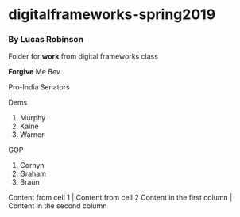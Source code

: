 # digitalframeworks-spring2019
### By Lucas Robinson

Folder for **work** from digital frameworks class

**Forgive** Me _Bev_

Pro-India Senators 

Dems 
  1. Murphy 
  1. Kaine 
  1. Warner 

GOP 
  1. Cornyn 
  1. Graham 
  1. Braun 
  
Content from cell 1 | Content from cell 2
Content in the first column | Content in the second column

